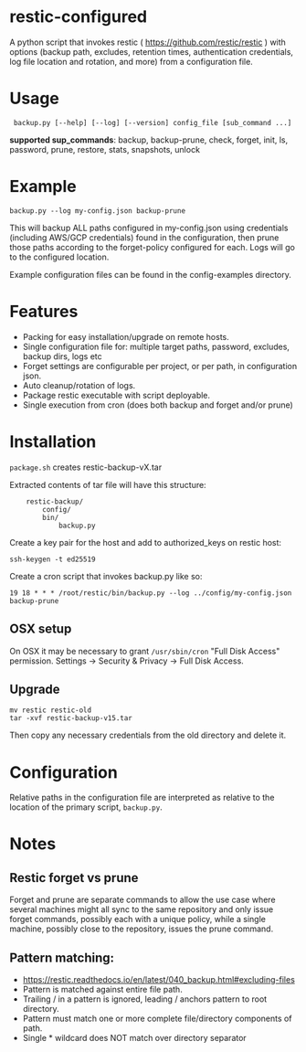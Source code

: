 # restic-configured

A python script that invokes restic ( https://github.com/restic/restic ) with options (backup path, excludes,
retention times, authentication credentials, log file location and rotation, and more) from a configuration file.

     
# Usage

``` backup.py [--help] [--log] [--version] config_file [sub_command ...]```
     
**supported sup_commands**: backup, backup-prune, check, forget, init, ls, password, prune, restore, stats, snapshots, unlock
    
 
# Example

```backup.py --log my-config.json backup-prune```
  
This will backup ALL paths configured in my-config.json using credentials (including AWS/GCP credentials) found
in the configuration, then prune those paths according to the forget-policy configured for each. Logs will go
to the configured location.

Example configuration files can be found in the config-examples directory.


# Features

- Packing for easy installation/upgrade on remote hosts.
- Single configuration file for: multiple target paths, password, excludes, backup dirs, logs etc
- Forget settings are configurable per project, or per path, in configuration json.
- Auto cleanup/rotation of logs.
- Package restic executable with script deployable.
- Single execution from cron (does both backup and forget and/or prune)


# Installation
          
```package.sh``` creates restic-backup-vX.tar

Extracted contents of tar file will have this structure:
```text
    restic-backup/
        config/
        bin/
            backup.py
```

Create a key pair for the host and add to authorized_keys on restic host:

```ssh-keygen -t ed25519```

Create a cron script that invokes backup.py like so:
```shell
19 18 * * * /root/restic/bin/backup.py --log ../config/my-config.json backup-prune
```


## OSX setup

On OSX it may be necessary to grant `/usr/sbin/cron` "Full Disk Access" permission.  Settings -> 
Security & Privacy -> Full Disk Access.

## Upgrade
          
```shell
mv restic restic-old
tar -xvf restic-backup-v15.tar
```
Then copy any necessary credentials from the old directory and delete it.

# Configuration

Relative paths in the configuration file are interpreted as relative to the location
of the primary script, `backup.py`.


# Notes

## Restic forget vs prune

Forget and prune are separate commands to allow the use case where several machines might all sync to the same
repository and only issue forget commands, possibly each with a unique policy, while a single machine, possibly
close to the repository, issues the prune command.

## Pattern matching:

* https://restic.readthedocs.io/en/latest/040_backup.html#excluding-files
* Pattern is matched against entire file path.
* Trailing / in a pattern is ignored, leading / anchors pattern to root directory.
* Pattern must match one or more complete file/directory components of path.
* Single * wildcard does NOT match over directory separator
